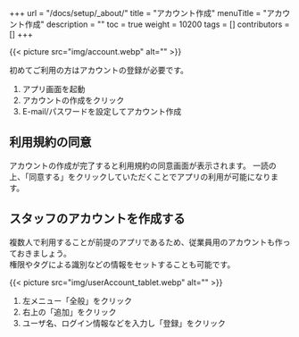 +++
url = "/docs/setup/_about/"
title = "アカウント作成"
menuTitle = "アカウント作成"
description = ""
toc = true
weight = 10200
tags = []
contributors = []
+++

{{< picture src="img/account.webp" alt="" >}}

初めてご利用の方はアカウントの登録が必要です。

1. アプリ画面を起動
2. アカウントの作成をクリック
3. E-mail/パスワードを設定してアカウント作成

## 利用規約の同意

アカウントの作成が完了すると利用規約の同意画面が表示されます。
一読の上、「同意する」をクリックしていただくことでアプリの利用が可能になります。

## スタッフのアカウントを作成する

複数人で利用することが前提のアプリであるため、従業員用のアカウントも作っておきましょう。  
権限やタグによる識別などの情報をセットすることも可能です。

{{< picture src="img/userAccount_tablet.webp" alt="" >}}

1. 左メニュー「全般」をクリック
2. 右上の「追加」をクリック
3. ユーザ名、ログイン情報などを入力し「登録」をクリック
